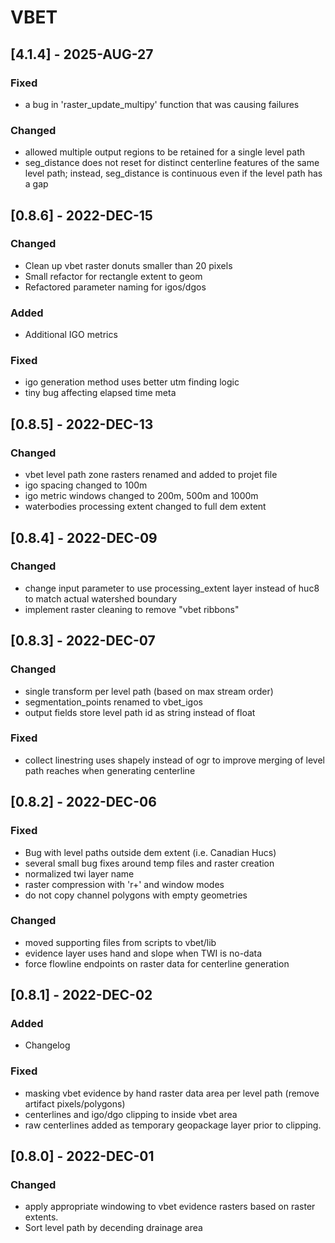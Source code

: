 # VBET

## [4.1.4] - 2025-AUG-27

### Fixed
- a bug in 'raster_update_multipy' function that was causing failures

### Changed
- allowed multiple output regions to be retained for a single level path
- seg_distance does not reset for distinct centerline features of the same level path; instead, seg_distance is continuous even if the level path has a gap

## [0.8.6] - 2022-DEC-15

### Changed
- Clean up vbet raster donuts smaller than 20 pixels
- Small refactor for rectangle extent to geom
- Refactored parameter naming for igos/dgos

### Added
- Additional IGO metrics

### Fixed
- igo generation method uses better utm finding logic
- tiny bug affecting elapsed time meta

## [0.8.5] - 2022-DEC-13

### Changed
- vbet level path zone rasters renamed and added to projet file
- igo spacing changed to 100m
- igo metric windows changed to 200m, 500m and 1000m
- waterbodies processing extent changed to full dem extent

## [0.8.4] - 2022-DEC-09

### Changed
- change input parameter to use processing_extent layer instead of huc8 to match actual watershed boundary
- implement raster cleaning to remove "vbet ribbons"

## [0.8.3] - 2022-DEC-07

### Changed
- single transform per level path (based on max stream order)
- segmentation_points renamed to vbet_igos
- output fields store level path id as string instead of float

### Fixed
- collect linestring uses shapely instead of ogr to improve merging of level path reaches when generating centerline

## [0.8.2] - 2022-DEC-06

### Fixed
- Bug with level paths outside dem extent (i.e. Canadian Hucs)
- several small bug fixes around temp files and raster creation
- normalized twi layer name
- raster compression with 'r+' and window modes
- do not copy channel polygons with empty geometries

### Changed
- moved supporting files from scripts to vbet/lib
- evidence layer uses hand and slope when TWI is no-data
- force flowline endpoints on raster data for centerline generation

## [0.8.1] - 2022-DEC-02

### Added
- Changelog

### Fixed
- masking vbet evidence by hand raster data area per level path (remove artifact pixels/polygons)
- centerlines and igo/dgo clipping to inside vbet area
- raw centerlines added as temporary geopackage layer prior to clipping.

## [0.8.0] - 2022-DEC-01

### Changed
- apply appropriate windowing to vbet evidence rasters based on raster extents.
- Sort level path by decending drainage area
